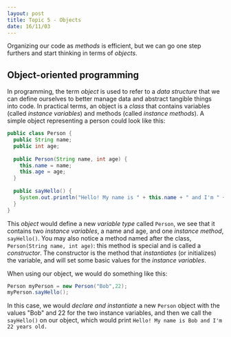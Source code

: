 ```yaml
---
layout: post
title: Topic 5 - Objects
date: 16/11/03
---
```


Organizing our code as _methods_ is efficient, but we can go one step furthers and start thinking in terms of _objects_.

## Object-oriented programming

In programming, the term _object_ is used to refer to a _data structure_ that we can define ourselves to better manage data and abstract tangible things into code. In practical terms, an object is a _class_ that contains variables (called _instance variables_) and methods (called _instance methods_). A simple object representing a person could look like this:

```java
public class Person {
  public String name;
  public int age;
  
  public Person(String name, int age) {
    this.name = name;
    this.age = age;
  }
  
  public sayHello() {
    System.out.println("Hello! My name is " + this.name + " and I'm " + this.age + " years old.");
  }
}
```

This _object_ would define a new _variable type_ called `Person`, we see that it contains two _instance variables_, a name and age, and one _instance method_, `sayHello()`. You may also notice a method named after the class, `Person(String name, int age)`: this method is special and is called a _constructor_. The constructor is the method that _instantiates_ (or initializes) the variable, and will set some basic values for the _instance variables_.

When using our object, we would do something like this:

```java
Person myPerson = new Person("Bob",22);
myPerson.sayHello();
```

In this case, we would _declare and instantiate_ a new `Person` object with the values "Bob" and 22 for the two instance variables, and then we call the `sayHello()` on our object, which would print `Hello! My name is Bob and I'm 22 years old.`


